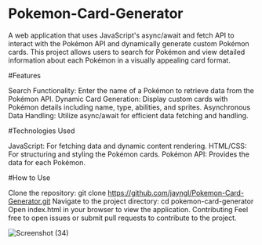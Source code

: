 # Pokemon-Card-Generator
A web application that uses JavaScript's async/await and fetch API to interact with the Pokémon API and dynamically generate custom Pokémon cards. This project allows users to search for Pokémon and view detailed information about each Pokémon in a visually appealing card format.


#Features

Search Functionality: Enter the name of a Pokémon to retrieve data from the Pokémon API.
Dynamic Card Generation: Display custom cards with Pokémon details including name, type, abilities, and sprites.
Asynchronous Data Handling: Utilize async/await for efficient data fetching and handling.


#Technologies Used

JavaScript: For fetching data and dynamic content rendering.
HTML/CSS: For structuring and styling the Pokémon cards.
Pokémon API: Provides the data for each Pokémon.


#How to Use

Clone the repository: git clone https://github.com/jayngl/Pokemon-Card-Generator.git
Navigate to the project directory: cd pokemon-card-generator
Open index.html in your browser to view the application.
Contributing
Feel free to open issues or submit pull requests to contribute to the project.


![Screenshot (34)](https://github.com/user-attachments/assets/83a35068-d2e6-49b4-932c-0ba90d27ec5b)
